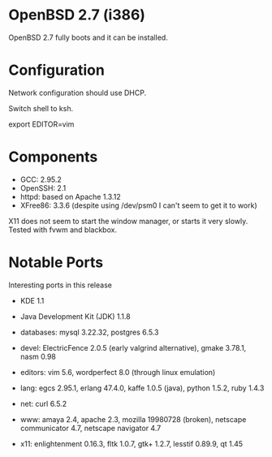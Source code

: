 # OpenBSD 2.7 (i386)

OpenBSD 2.7 fully boots and it can be installed.

# Configuration

Network configuration should use DHCP.

Switch shell to ksh.

export EDITOR=vim

# Components

* GCC: 2.95.2
* OpenSSH: 2.1
* httpd: based on Apache 1.3.12
* XFree86: 3.3.6 (despite using /dev/psm0 I can't seem to get it to work)

X11 does not seem to start the window manager, or starts it very slowly.
Tested with fvwm and blackbox.

# Notable Ports

Interesting ports in this release

* KDE 1.1
* Java Development Kit (JDK) 1.1.8

* databases: mysql 3.22.32, postgres 6.5.3
* devel: ElectricFence 2.0.5 (early valgrind alternative), gmake 3.78.1, nasm 0.98
* editors: vim 5.6, wordperfect 8.0 (through linux emulation)
* lang: egcs 2.95.1, erlang 47.4.0, kaffe 1.0.5 (java), python 1.5.2, ruby 1.4.3
* net: curl 6.5.2
* www: amaya 2.4, apache 2.3, mozilla 19980728 (broken), netscape communicator 4.7, netscape navigator 4.7
* x11: enlightenment 0.16.3, fltk 1.0.7, gtk+ 1.2.7, lesstif 0.89.9, qt 1.45
